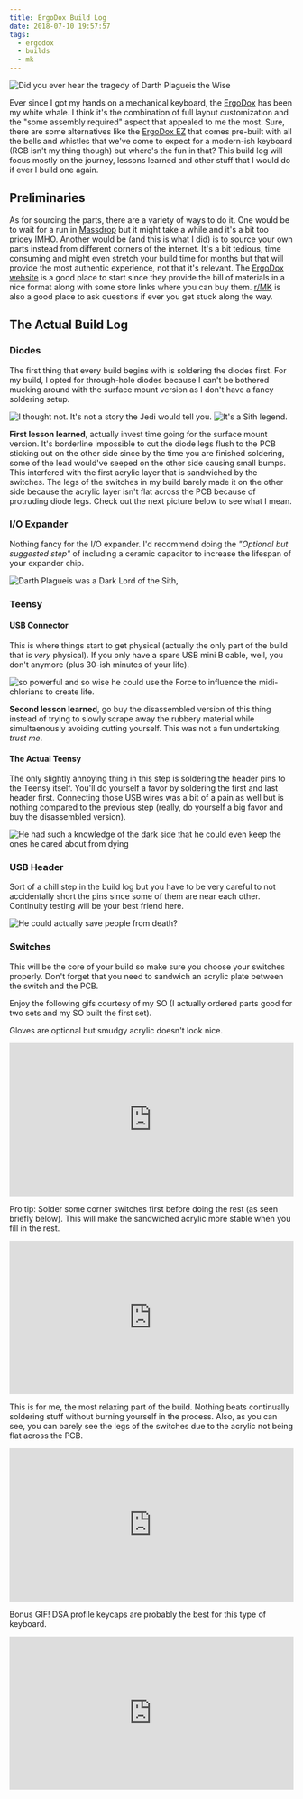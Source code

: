 ```yaml
---
title: ErgoDox Build Log
date: 2018-07-10 19:57:57
tags:
  - ergodox
  - builds
  - mk
---
```


![Did you ever hear the tragedy of Darth Plagueis the Wise](https://i.imgur.com/UIhQjp4.jpg)

Ever since I got my hands on a mechanical keyboard, the [ErgoDox](https://www.ergodox.io/) has been my white whale. I think it's the combination of full layout customization and the "some assembly required" aspect that appealed to me the most. Sure, there are some alternatives like the [ErgoDox EZ](https://ergodox-ez.com/) that comes pre-built with all the bells and whistles that we've come to expect for a modern-ish keyboard (RGB isn't my thing though) but where's the fun in that? This build log will focus mostly on the journey, lessons learned and other stuff that I would do if ever I build one again.

## Preliminaries

As for sourcing the parts, there are a variety of ways to do it. One would be to wait for a run in [Massdrop](https://www.massdrop.com/my-communities) but it might take a while and it's a bit too pricey IMHO. Another would be (and this is what I did) is to source your own parts instead from different corners of the internet. It's a bit tedious, time consuming and might even stretch your build time for months but that will provide the most authentic experience, not that it's relevant. The [ErgoDox website](https://www.ergodox.io/) is a good place to start since they provide the bill of materials in a nice format along with some store links where you can buy them. [r/MK](https://www.reddit.com/r/MechanicalKeyboards/) is also a good place to ask questions if ever you get stuck along the way.

## The Actual Build Log

### Diodes

The first thing that every build begins with is soldering the diodes first. For my build, I opted for through-hole diodes because I can't be bothered mucking around with the surface mount version as I don't have a fancy soldering setup.

![I thought not. It's not a story the Jedi would tell you. ](https://imgur.com/lsPua7u.jpg)
![It's a Sith legend.](https://imgur.com/po8aIHl.jpg)

**First lesson learned**, actually invest time going for the surface mount version. It's borderline impossible to cut the diode legs flush to the PCB sticking out on the other side since by the time you are finished soldering, some of the lead would've seeped on the other side causing small bumps. This interfered with the first acrylic layer that is sandwiched by the switches. The legs of the switches in my build barely made it on the other side because the acrylic layer isn't flat across the PCB because of protruding diode legs. Check out the next picture below to see what I mean.

### I/O Expander

Nothing fancy for the I/O expander. I'd recommend doing the _"Optional but suggested step"_ of including a ceramic capacitor to increase the lifespan of your expander chip.

![Darth Plagueis was a Dark Lord of the Sith,](https://imgur.com/djsQpYi.jpg)

### Teensy

#### USB Connector

This is where things start to get physical (actually the only part of the build that is _very_ physical). If you only have a spare USB mini B cable, well, you don't anymore (plus 30-ish minutes of your life).

![so powerful and so wise he could use the Force to influence the midi-chlorians to create life.](https://imgur.com/FZwRuVO.jpg)

**Second lesson learned**, go buy the disassembled version of this thing instead of trying to slowly scrape away the rubbery material while simultaenously avoiding cutting yourself. This was not a fun undertaking, _trust me_.

#### The Actual Teensy

The only slightly annoying thing in this step is soldering the header pins to the Teensy itself. You'll do yourself a favor by soldering the first and last header first. Connecting those USB wires was a bit of a pain as well but is nothing compared to the previous step (really, do yourself a big favor and buy the disassembled version).

![He had such a knowledge of the dark side that he could even keep the ones he cared about from dying](https://imgur.com/ZJdRrmX.jpg)

### USB Header

Sort of a chill step in the build log but you have to be very careful to not accidentally short the pins since some of them are near each other. Continuity testing will be your best friend here.

![He could actually save people from death?](https://imgur.com/sI1Sa1F.jpg)

### Switches

This will be the core of your build so make sure you choose your switches properly. Don't forget that you need to sandwich an acrylic plate between the switch and the PCB.

Enjoy the following gifs courtesy of my SO (I actually ordered parts good for two sets and my SO built the first set).

Gloves are optional but smudgy acrylic doesn't look nice.

<div style='position:relative;padding-bottom:54%'><iframe src='https://gfycat.com/ifr/KnobbySourBarasingha' frameborder='0' scrolling='no' width='100%' height='100%' style='position:absolute;top:0;left:0' allowfullscreen></iframe></div>

Pro tip: Solder some corner switches first before doing the rest (as seen briefly below). This will make the sandwiched acrylic more stable when you fill in the rest.

<div style='position:relative;padding-bottom:54%'><iframe src='https://gfycat.com/ifr/FortunateNegativeAmethystinepython' frameborder='0' scrolling='no' width='100%' height='100%' style='position:absolute;top:0;left:0' allowfullscreen></iframe></div>

This is for me, the most relaxing part of the build. Nothing beats continually soldering stuff without burning yourself in the process. Also, as you can see, you can barely see the legs of the switches due to the acrylic not being flat across the PCB.

<div style='position:relative;padding-bottom:54%'><iframe src='https://gfycat.com/ifr/ImpassionedCharmingIndochinesetiger' frameborder='0' scrolling='no' width='100%' height='100%' style='position:absolute;top:0;left:0' allowfullscreen></iframe></div>

Bonus GIF! DSA profile keycaps are probably the best for this type of keyboard.

<div style='position:relative;padding-bottom:54%'><iframe src='https://gfycat.com/ifr/ActiveUnrealisticIbis' frameborder='0' scrolling='no' width='100%' height='100%' style='position:absolute;top:0;left:0' allowfullscreen></iframe></div>
